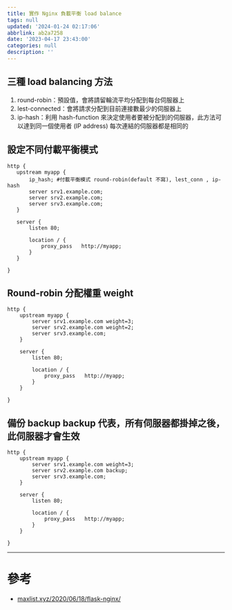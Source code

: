 ```yaml
---
title: 實作 Nginx 負載平衡 load balance
tags: null
updated: '2024-01-24 02:17:06'
abbrlink: ab2a7258
date: '2023-04-17 23:43:00'
categories: null
description: ''
---
```


## 三種 load balancing 方法
1. round-robin：預設值，會將請留輪流平均分配到每台伺服器上
2. lest-connected：會將請求分配到目前連接數最少的伺服器上
3. ip-hash：利用 hash-function 來決定使用者要被分配到的伺服器，此方法可以達到同一個使用者 (IP address) 每次連結的伺服器都是相同的

## 設定不同付載平衡模式
 <!-- more -->
 ```
http {
	upstream myapp {
		ip_hash; #付載平衡模式 round-robin(default 不寫), lest_conn , ip-hash
		server srv1.example.com;
		server srv2.example.com;
		server srv3.example.com;
	}

	server {
		listen 80;

		location / {
			proxy_pass	 http://myapp;
		}
	}

}
```
## Round-robin 分配權重 weight
```
http {
	upstream myapp {
		server srv1.example.com weight=3;
		server srv2.example.com weight=2;
		server srv3.example.com;
	}

	server {
		listen 80;

		location / {
			proxy_pass	 http://myapp;
		}
	}

}
```
## 備份 backup backup 代表，所有伺服器都掛掉之後，此伺服器才會生效
```
http {
	upstream myapp {
		server srv1.example.com weight=3;
		server srv2.example.com backup;
		server srv3.example.com;
	}

	server {
		listen 80;

		location / {
			proxy_pass	 http://myapp;
		}
	}

}
```

---
# 參考
- [maxlist.xyz/2020/06/18/flask-nginx/](maxlist.xyz/2020/06/18/flask-nginx/)